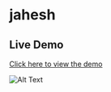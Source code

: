 # jahesh

## Live Demo
[Click here to view the demo](https://jahesh.vercel.app/)

![Alt Text](../jahesh/src/assets/icon/Screenshot%202025-10-19%20192849.png)
